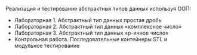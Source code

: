 Реализация и тестирование абстрактных типов данных используя ООП:
- Лабораторная 1. Абстрактный тип данных простая дробь
- Лабораторная 2. Абстрактный тип данных «комплексное число»
- Лабораторная 3. Абстрактный тип данных «p-ичное число»
- Контрольная работа. Последовательные контейнеры STL и модульное тестирование
